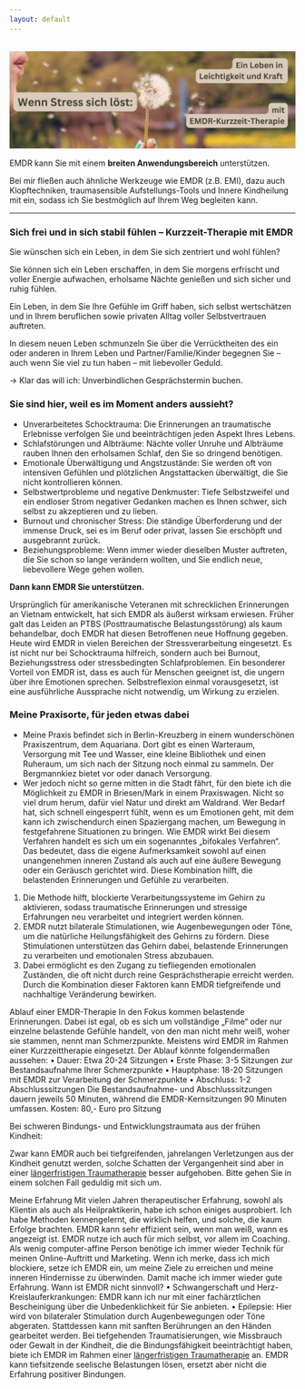 ```yaml
---
layout: default
---
```

<br/>
<img src="/assets/2024-07-13-EMDR-Kurzzeit-Therapie.jpg" alt="" style="max-width:100%"/>

<p></p>

EMDR kann Sie mit einem **breiten Anwendungsbereich** unterstützen. 

Bei mir fließen auch ähnliche Werkzeuge wie EMDR (z.B. EMI), dazu auch Klopftechniken, traumasensible Aufstellungs-Tools und Innere Kindheilung mit ein, sodass ich Sie bestmöglich auf Ihrem Weg begleiten kann. 

----

### Sich frei und in sich stabil fühlen – Kurzzeit-Therapie mit EMDR

Sie wünschen sich ein Leben, in dem Sie sich zentriert und wohl fühlen?  

Sie können sich ein Leben erschaffen, in dem Sie morgens erfrischt und voller Energie aufwachen, erholsame Nächte genießen und sich sicher und ruhig fühlen. 

Ein Leben, in dem Sie Ihre Gefühle im Griff haben, sich selbst wertschätzen und in Ihrem beruflichen sowie privaten Alltag voller Selbstvertrauen auftreten. 

In diesem neuen Leben  schmunzeln Sie über die Verrücktheiten des ein oder anderen in Ihrem Leben und Partner/Familie/Kinder begegnen Sie – auch  wenn Sie viel zu tun haben – mit liebevoller Geduld.

→ Klar das will ich: Unverbindlichen Gesprächstermin buchen. 


### Sie sind hier, weil es im Moment anders aussieht?
- Unverarbeitetes Schocktrauma: Die Erinnerungen an traumatische Erlebnisse verfolgen Sie und beeinträchtigen jeden Aspekt Ihres Lebens.
- Schlafstörungen und Albträume: Nächte voller Unruhe und Albträume rauben Ihnen den erholsamen Schlaf, den Sie so dringend benötigen.
- Emotionale Überwältigung und Angstzustände: Sie werden oft von intensiven Gefühlen und plötzlichen Angstattacken überwältigt, die Sie nicht kontrollieren können.
- Selbstwertprobleme und negative Denkmuster: Tiefe Selbstzweifel und ein endloser Strom negativer Gedanken machen es Ihnen schwer, sich selbst zu akzeptieren und zu lieben.
- Burnout und chronischer Stress: Die ständige Überforderung und der immense Druck, sei es im Beruf oder privat, lassen Sie erschöpft und ausgebrannt zurück.
- Beziehungsprobleme: Wenn immer wieder dieselben Muster auftreten, die Sie schon so lange verändern wollten, und Sie endlich neue, liebevollere Wege gehen wollen. 

**Dann kann EMDR Sie unterstützen.**

Ursprünglich für amerikanische Veteranen mit schrecklichen Erinnerungen an Vietnam entwickelt, hat sich EMDR als äußerst wirksam erwiesen. Früher galt das Leiden an PTBS (Posttraumatische Belastungsstörung) als kaum behandelbar, doch EMDR hat diesen Betroffenen neue Hoffnung gegeben.
Heute wird EMDR in vielen Bereichen der Stressverarbeitung eingesetzt. Es ist nicht nur bei Schocktrauma hilfreich, sondern auch bei Burnout, Beziehungsstress oder stressbedingten Schlafproblemen. 
Ein besonderer Vorteil von EMDR ist, dass es auch für Menschen geeignet ist, die ungern über ihre Emotionen sprechen. Selbstreflexion einmal vorausgesetzt, ist eine ausführliche Aussprache nicht notwendig, um Wirkung zu erzielen.

### Meine Praxisorte, für jeden etwas dabei
- Meine Praxis befindet sich in Berlin-Kreuzberg in einem wunderschönen Praxiszentrum, dem Aquariana. Dort gibt es einen Warteraum, Versorgung mit Tee und Wasser, eine kleine Bibliothek und einen Ruheraum, um sich nach der Sitzung noch einmal zu sammeln. Der Bergmannkiez bietet vor oder danach Versorgung. 
- Wer jedoch nicht so gerne mitten in die Stadt fährt, für den biete ich die Möglichkeit zu EMDR in Briesen/Mark in einem Praxiswagen. Nicht so viel drum herum, dafür viel Natur und direkt am Waldrand. Wer Bedarf hat, sich schnell eingesperrt fühlt, wenn es um Emotionen geht, mit dem kann ich zwischendurch einen Spaziergang machen, um Bewegung in festgefahrene Situationen zu bringen. 
Wie EMDR wirkt
Bei diesem Verfahren handelt es sich um ein sogenanntes „bifokales Verfahren“. Das bedeutet, dass die eigene Aufmerksamkeit sowohl auf einen unangenehmen inneren Zustand als auch auf eine äußere Bewegung oder ein Geräusch gerichtet wird. Diese Kombination hilft, die belastenden Erinnerungen und Gefühle zu verarbeiten. 
1.  Die Methode hilft, blockierte Verarbeitungssysteme im Gehirn zu aktivieren, sodass traumatische Erinnerungen und stressige Erfahrungen neu verarbeitet und integriert werden können. 
2. EMDR nutzt bilaterale Stimulationen, wie Augenbewegungen oder Töne, um die natürliche Heilungsfähigkeit des Gehirns zu fördern. Diese Stimulationen unterstützen das Gehirn dabei, belastende Erinnerungen zu verarbeiten und emotionalen Stress abzubauen.
3. Dabei ermöglicht es den Zugang zu tiefliegenden emotionalen Zuständen, die oft nicht durch reine Gesprächstherapie erreicht werden. Durch die Kombination dieser Faktoren kann EMDR tiefgreifende und nachhaltige Veränderung bewirken.

Ablauf einer EMDR-Therapie
In den Fokus kommen belastende Erinnerungen. Dabei ist egal, ob es sich um vollständige „Filme“ oder nur einzelne belastende Gefühle handelt, von den man nicht mehr weiß, woher sie stammen, nennt man Schmerzpunkte. 
Meistens wird EMDR im Rahmen einer Kurzzeittherapie eingesetzt. Der Ablauf könnte folgendermaßen aussehen:
    • Dauer: Etwa 20-24 Sitzungen
    • Erste Phase: 3-5 Sitzungen zur Bestandsaufnahme Ihrer Schmerzpunkte
    • Hauptphase: 18-20 Sitzungen mit EMDR zur Verarbeitung der Schmerzpunkte
    • Abschluss: 1-2 Abschlusssitzungen
Die Bestandsaufnahme- und Abschlusssitzungen dauern jeweils 50 Minuten, während die EMDR-Kernsitzungen 90 Minuten umfassen.
Kosten: 80,- Euro pro Sitzung

Bei schweren Bindungs- und Entwicklungstraumata aus der frühen Kindheit: 

Zwar kann EMDR auch bei tiefgreifenden, jahrelangen Verletzungen aus der Kindheit genutzt werden, solche Schatten der Vergangenheit sind aber in einer [längerfristigen Traumatherapie](/2023/02/09/Traumatherapie-in-Berlin.html) besser aufgehoben. Bitte gehen Sie in einem solchen Fall geduldig mit sich um. 

Meine Erfahrung
Mit vielen Jahren therapeutischer Erfahrung, sowohl als Klientin als auch als Heilpraktikerin, habe ich schon einiges ausprobiert. Ich habe Methoden kennengelernt, die wirklich helfen, und solche, die kaum Erfolge brachten. EMDR kann sehr effizient sein, wenn man weiß, wann es angezeigt ist. 
EMDR nutze ich auch für mich selbst, vor allem im Coaching. Als wenig computer-affine Person benötige ich immer wieder Technik für meinen Online-Auftritt und Marketing. Wenn ich merke, dass ich mich blockiere, setze ich EMDR ein, um meine Ziele zu erreichen und meine inneren Hindernisse zu überwinden. Damit mache ich immer wieder gute Erfahrung. 
Wann ist EMDR nicht sinnvoll?
    • Schwangerschaft und Herz-Kreislauferkrankungen: EMDR kann ich nur mit einer fachärztlichen Bescheinigung über die Unbedenklichkeit für Sie anbieten.
    • Epilepsie: Hier wird von bilateraler Stimulation durch Augenbewegungen oder Töne abgeraten. Stattdessen kann mit sanften Berührungen an den Händen gearbeitet werden.
Bei tiefgehenden Traumatisierungen, wie Missbrauch oder Gewalt in der Kindheit, die die Bindungsfähigkeit beeinträchtigt haben, biete ich EMDR im Rahmen einer [längerfristigen Traumatherapie](/2023/02/09/Traumatherapie-in-Berlin.html) an. EMDR kann tiefsitzende seelische Belastungen lösen, ersetzt aber nicht die Erfahrung positiver Bindungen.



